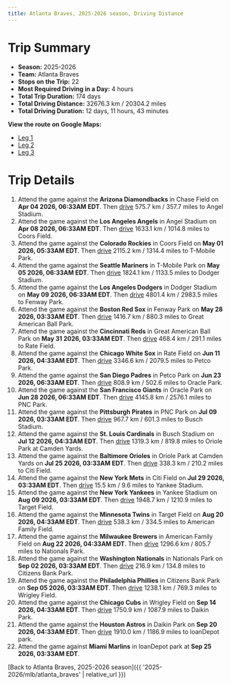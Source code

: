 ```yaml
---
title: Atlanta Braves, 2025-2026 season, Driving Distance
---
```


# Trip Summary
- **Season:** 2025-2026
- **Team:** Atlanta Braves
- **Stops on the Trip:** 22
- **Most Required Driving in a Day:** 4 hours
- **Total Trip Duration:** 174 days
- **Total Driving Distance:** 32676.3 km / 20304.2 miles
- **Total Driving Duration:** 12 days, 11 hours, 43 minutes

**View the route on Google Maps:**
- [Leg 1](https://www.google.com/maps/dir/Chase+Field+Phoenix/Angel+Stadium+Anaheim/Coors+Field+Denver/T-Mobile+Park+Seattle/Dodger+Stadium+Los+Angeles/Fenway+Park+Boston/Great+American+Ball+Park+Cincinnati/Rate+Field+Chicago/Petco+Park+San+Diego/Oracle+Park+San+Francisco)
- [Leg 2](https://www.google.com/maps/dir/Oracle+Park+San+Francisco/PNC+Park+Pittsburgh/Busch+Stadium+St.+Louis/Oriole+Park+at+Camden+Yards+Baltimore/Citi+Field+Flushing/Yankee+Stadium+Bronx/Target+Field+Minneapolis/American+Family+Field+Milwaukee/Nationals+Park+Washington/Citizens+Bank+Park+Philadelphia)
- [Leg 3](https://www.google.com/maps/dir/Citizens+Bank+Park+Philadelphia/Wrigley+Field+Chicago/Daikin+Park+Houston/loanDepot+park+Miami)

# Trip Details
1. Attend the game against the **Arizona Diamondbacks** in Chase Field on **Apr 04 2026, 06:33AM EDT**. Then [drive](https://www.google.com/maps/dir/Chase+Field+Phoenix/Angel+Stadium+Anaheim) 575.7 km / 357.7 miles to Angel Stadium.
2. Attend the game against the **Los Angeles Angels** in Angel Stadium on **Apr 08 2026, 06:33AM EDT**. Then [drive](https://www.google.com/maps/dir/Angel+Stadium+Anaheim/Coors+Field+Denver) 1633.1 km / 1014.8 miles to Coors Field.
3. Attend the game against the **Colorado Rockies** in Coors Field on **May 01 2026, 05:33AM EDT**. Then [drive](https://www.google.com/maps/dir/Coors+Field+Denver/T-Mobile+Park+Seattle) 2115.2 km / 1314.4 miles to T-Mobile Park.
4. Attend the game against the **Seattle Mariners** in T-Mobile Park on **May 05 2026, 06:33AM EDT**. Then [drive](https://www.google.com/maps/dir/T-Mobile+Park+Seattle/Dodger+Stadium+Los+Angeles) 1824.1 km / 1133.5 miles to Dodger Stadium.
5. Attend the game against the **Los Angeles Dodgers** in Dodger Stadium on **May 09 2026, 06:33AM EDT**. Then [drive](https://www.google.com/maps/dir/Dodger+Stadium+Los+Angeles/Fenway+Park+Boston) 4801.4 km / 2983.5 miles to Fenway Park.
6. Attend the game against the **Boston Red Sox** in Fenway Park on **May 28 2026, 03:33AM EDT**. Then [drive](https://www.google.com/maps/dir/Fenway+Park+Boston/Great+American+Ball+Park+Cincinnati) 1416.7 km / 880.3 miles to Great American Ball Park.
7. Attend the game against the **Cincinnati Reds** in Great American Ball Park on **May 31 2026, 03:33AM EDT**. Then [drive](https://www.google.com/maps/dir/Great+American+Ball+Park+Cincinnati/Rate+Field+Chicago) 468.4 km / 291.1 miles to Rate Field.
8. Attend the game against the **Chicago White Sox** in Rate Field on **Jun 11 2026, 04:33AM EDT**. Then [drive](https://www.google.com/maps/dir/Rate+Field+Chicago/Petco+Park+San+Diego) 3346.6 km / 2079.5 miles to Petco Park.
9. Attend the game against the **San Diego Padres** in Petco Park on **Jun 23 2026, 06:33AM EDT**. Then [drive](https://www.google.com/maps/dir/Petco+Park+San+Diego/Oracle+Park+San+Francisco) 808.9 km / 502.6 miles to Oracle Park.
10. Attend the game against the **San Francisco Giants** in Oracle Park on **Jun 28 2026, 06:33AM EDT**. Then [drive](https://www.google.com/maps/dir/Oracle+Park+San+Francisco/PNC+Park+Pittsburgh) 4145.8 km / 2576.1 miles to PNC Park.
11. Attend the game against the **Pittsburgh Pirates** in PNC Park on **Jul 09 2026, 03:33AM EDT**. Then [drive](https://www.google.com/maps/dir/PNC+Park+Pittsburgh/Busch+Stadium+St.+Louis) 967.7 km / 601.3 miles to Busch Stadium.
12. Attend the game against the **St. Louis Cardinals** in Busch Stadium on **Jul 12 2026, 04:33AM EDT**. Then [drive](https://www.google.com/maps/dir/Busch+Stadium+St.+Louis/Oriole+Park+at+Camden+Yards+Baltimore) 1319.3 km / 819.8 miles to Oriole Park at Camden Yards.
13. Attend the game against the **Baltimore Orioles** in Oriole Park at Camden Yards on **Jul 25 2026, 03:33AM EDT**. Then [drive](https://www.google.com/maps/dir/Oriole+Park+at+Camden+Yards+Baltimore/Citi+Field+Flushing) 338.3 km / 210.2 miles to Citi Field.
14. Attend the game against the **New York Mets** in Citi Field on **Jul 29 2026, 03:33AM EDT**. Then [drive](https://www.google.com/maps/dir/Citi+Field+Flushing/Yankee+Stadium+Bronx) 15.5 km / 9.6 miles to Yankee Stadium.
15. Attend the game against the **New York Yankees** in Yankee Stadium on **Aug 09 2026, 03:33AM EDT**. Then [drive](https://www.google.com/maps/dir/Yankee+Stadium+Bronx/Target+Field+Minneapolis) 1948.7 km / 1210.9 miles to Target Field.
16. Attend the game against the **Minnesota Twins** in Target Field on **Aug 20 2026, 04:33AM EDT**. Then [drive](https://www.google.com/maps/dir/Target+Field+Minneapolis/American+Family+Field+Milwaukee) 538.3 km / 334.5 miles to American Family Field.
17. Attend the game against the **Milwaukee Brewers** in American Family Field on **Aug 22 2026, 04:33AM EDT**. Then [drive](https://www.google.com/maps/dir/American+Family+Field+Milwaukee/Nationals+Park+Washington) 1296.6 km / 805.7 miles to Nationals Park.
18. Attend the game against the **Washington Nationals** in Nationals Park on **Sep 02 2026, 03:33AM EDT**. Then [drive](https://www.google.com/maps/dir/Nationals+Park+Washington/Citizens+Bank+Park+Philadelphia) 216.9 km / 134.8 miles to Citizens Bank Park.
19. Attend the game against the **Philadelphia Phillies** in Citizens Bank Park on **Sep 05 2026, 03:33AM EDT**. Then [drive](https://www.google.com/maps/dir/Citizens+Bank+Park+Philadelphia/Wrigley+Field+Chicago) 1238.1 km / 769.3 miles to Wrigley Field.
20. Attend the game against the **Chicago Cubs** in Wrigley Field on **Sep 14 2026, 04:33AM EDT**. Then [drive](https://www.google.com/maps/dir/Wrigley+Field+Chicago/Daikin+Park+Houston) 1750.9 km / 1087.9 miles to Daikin Park.
21. Attend the game against the **Houston Astros** in Daikin Park on **Sep 20 2026, 04:33AM EDT**. Then [drive](https://www.google.com/maps/dir/Daikin+Park+Houston/loanDepot+park+Miami) 1910.0 km / 1186.9 miles to loanDepot park.
22. Attend the game against **Miami Marlins** in loanDepot park at **Sep 25 2026, 03:33AM EDT**.

[Back to Atlanta Braves, 2025-2026 season]({{ '2025-2026/mlb/atlanta_braves' | relative_url }})
